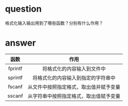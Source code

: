 # question
格式化输入输出用到了哪些函数？分别有什么作用？

# answer
|  函数   |                  作用                  |
| :-----: | :------------------------------------: |
| fprintf |       将格式化的内容输入到文件中       |
| sprintf |   将格式化的内容输入到指定的字符串中   |
| fscanf  | 从文件中按照指定格式，取出值并赋予变量 |
| sscanf  | 从字符串中按照指定格式，取出值赋予变量 |
